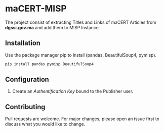 # maCERT-MISP

The project consist of extracting Titles and Links of maCERT Articles from **dgssi.gov.ma** and add them to MISP Instance.

## Installation

Use the package manager pip to install (pandas, BeautifulSoup4, pymisp).

```bash
pip install pandas pymisp BeautifulSoup4
```

## Configuration 

1. Create an *Authentification Key* bound to the Publisher user.

## Contributing

Pull requests are welcome. For major changes, please open an issue first to discuss what you would like to change.
